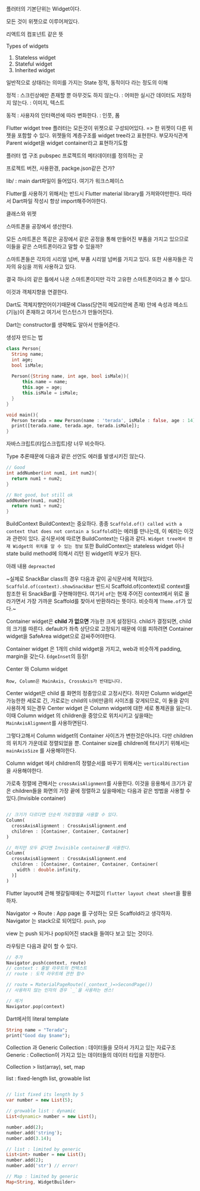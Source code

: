 플러터의 기본단위는 Widget이다.

모든 것이 위젯으로 이루어져있다.

리액트의 컴포넌트 같은 뜻

Types of widgets
1. Stateless widget
2. Stateful widget
3. Inherited widget

일반적으로 상태라는 의미를 가지는 State
정적, 동적이다 라는 정도의 이해

정적 : 스크린상에만 존재할 뿐 아무것도 하지 않는다.
: 어떠한 실시간 데이터도 저장하지 않는다.
: 이미지, 텍스트

동적 : 사용자의 인터랙션에 따라 변화한다.
: 인풋, 폼

Flutter widget tree
플러터는 모든것이 위젯으로 구성되어있다. => 한 위젯이 다른 위젯을 포함할 수 있다.
위젯들의 계층구조를 widget tree라고 표현한다.
부모자식관계
Parent widget을 widget container라고 표현하기도함

플러터 앱 구조
pubspec 프로젝트의 메타데이터를 정의하는 곳

프로젝트 버전, 사용환경, packge.json같은 건가?

lib/ : main dart파일이 들어있다. 여기가 워크스페이스

Flutter를 사용하기 위해서는 반드시 Flutter material library를 가져와야만한다. 따라서 Dart파일 작성시 항상 import해주어야한다.

클래스와 위젯

스마트폰을 공장에서 생산한다. 

모든 스마트폰은 똑같은 공장에서 같은 공정을 통해 만들어진 부품을 가지고 있으므로 이들을 같은 스마트폰이라고 말할 수 있을까? 

스마트폰들은 각자의 시리얼 넘버, 부품 시리얼 넘버를 가지고 있다. 또한 사용자들은 각자의 유심을 끼워 사용하고 있다.

결국 하나의 같은 틀에서 나온 스마트폰이지만 각각 고유한 스마트폰이라고 볼 수 있다.

이것과 객체지향을 연결한다.

Dart도 객체지향언어이기때문에 Class(당연히 메모리안에 존재) 안에 속성과 메소드(기능)이 존재하고 여기서 인스턴스가 만들어진다.

Dart는 constructor를 생략해도 알아서 만들어준다.

생성자 만드는 법

```dart
class Person{
  String name;
  int age;
  bool isMale;
  
  Person({String name, int age, bool isMale}){
      this.name = name;
      this.age = age;
      this.isMale = isMale;
  }
}

void main(){
  Person terada = new Person(name : 'terada', isMale : false, age : 14);
  print([terada.name, terada.age, terada.isMale]);  
}

```
자바스크립트(타입스크립트)랑 너무 비슷하다.

Type 추론때문에 다음과 같은 선언도 에러를 발생시키진 않는다.
```dart
// Good
int addNumber(int num1, int num2){
  return num1 + num2;
}

// Not good, but still ok
addNumber(num1, num2){
  return num1 + num2;
}
```

BuildContext
BuildContext는 중요하다.
종종 `Scaffold.of() called with a context that does not contain a Scaffold`라는 에러를 만나는데, 이 에러는 이것과 관련이 있다.
공식문서에 따르면 BuildContext는 다음과 같다.
`Widget tree에서 현재 Widget의 위치를 알 수 있는 정보`
또한 BuildContext는 stateless widget 이나 state build method에 의해서 리턴 된 widget의 부모가 된다.


아래 내용 `depreacted`

~실제로 SnackBar class의 경우 다음과 같이 공식문서에 적혀있다.
`Scaffold.of(context).showSnackBar`
반드시 Scaffold.of(context)로 context를 참조한 뒤 SnackBar를 구현해야한다.
여기서 `of`는 현재 주어진 context에서 위로 올라가면서 가장 가까운 Scaffold를 찾아서 반환하라는 뜻이다. 비슷하게 `Theme.of`가 있다.~

Container widget은 **child 가 없으면** 가능한 크게 설정된다. child가 결정되면, child의 크기를 따른다. default가 좌측 상단으로 고정되기 때문에 이를 피하려면 Container widget을 SafeArea widget으로 감싸주어야한다.

Container widget 은 1개의 child widget을 가지고, web과 비슷하게 padding, margin을 갖는다. `EdgeInset`의 등장!

Center 와 Column widget

```
Row, Column은 MainAxis, CrossAxis가 반대입니다.
```

Center widget은 child 를 화면의 정중앙으로 고정시킨다. 하지만 Column widget은 가능한한 세로로 긴, 가로로는 child의 너비만큼의 사이즈를 갖게되므로, 이 둘을 같이 사용하게 되는경우 Center widget 은 Column widget에 대한 세로 통제권을 잃는다.
이때 Column widget 의 children을 중앙으로 위치시키고 싶을때는 `MainAxisAlignment`를 사용하면된다.

그렇다고해서 Column widget의 Container 사이즈가 변한것은아니다. 다만 children의 위치가 가운데로 정렬되었을 뿐. Container size를 children에 fit시키기 위해서는 `mainAxisSize` 를 사용해야한다.

Column widget 에서 children의 정렬순서를 바꾸기 위해서는 `verticalDirection`을 사용해야한다.

가로축 정렬에 관해서는 `crossAxisAlignment`를 사용한다. 이것을 응용해서 크기가 같은 children들을 화면의 가장 끝에 정렬하고 싶을때에는 다음과 같은 방법을 사용할 수 있다.(Invisible container)

```dart

// 크기가 다르다면 단순히 가로정렬을 사용할 수 있다.
Column(
  crossAxisAlignment : CrossAxisAlignment.end
  children : [Container, Container, Container]
)

// 하지만 모두 같다면 Invisible container를 사용한다.
Column(
  crossAxisAlignment : CrossAxisAlignment.end
  children : [Container, Container, Container, Container(
    width : double.infinity,
  )]
)

```

Flutter layout에 관해 헷갈릴때에는 주저없이 `flutter layout cheat sheet`을 활용하자.

Navigator -> Route : App page 를 구성하는 모든 Scaffold라고 생각하자.
Navigator 는 stack으로 되어있다. `push`, `pop`

view 는 push 되거나 pop되어진 stack을 들여다 보고 있는 것이다. 

라우팅은 다음과 같이 할 수 있다.


```dart
// 추가
Navigator.push(context, route)
// context : 출발 라우트의 컨텍스트
// route : 도착 라우트에 관한 함수

// route = MaterialPageRoute((_context_)=>SecondPage())
// 사용하지 않는 인자의 경우 `_`을 사용하는 센스!

// 제거
Navigator.pop(context)

```

Dart에서의 literal template

```dart
String name = "Terada";
print("Good day $name");
```

Collection 과 Generic
Collection : 데이터들을 모아서 가지고 있는 자료구조
Generic : Collection이 가지고 있는 데이터들의 데이터 타입을 지정한다.

Collection > list(array), set, map

list : fixed-length list, growable list

```dart

// list fixed its length by 5
var number = new List(5);

// growable list : dynamic
List<dynamic> number = new List();

number.add(2);
number.add('string');
number.add(3.14);

// list : limited by generic
List<int> number = new List();
number.add(2);
number.add('str') // error!

// Map : limited by generic
Map<String, WidgetBuilder>
```


